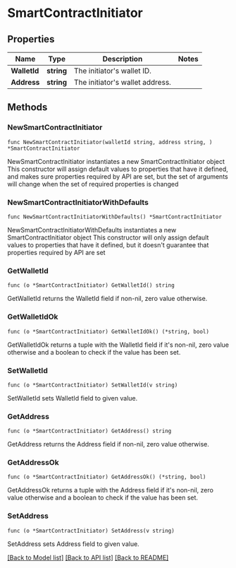 # SmartContractInitiator

## Properties

Name | Type | Description | Notes
------------ | ------------- | ------------- | -------------
**WalletId** | **string** | The initiator&#39;s wallet ID. | 
**Address** | **string** | The initiator&#39;s wallet address.  | 

## Methods

### NewSmartContractInitiator

`func NewSmartContractInitiator(walletId string, address string, ) *SmartContractInitiator`

NewSmartContractInitiator instantiates a new SmartContractInitiator object
This constructor will assign default values to properties that have it defined,
and makes sure properties required by API are set, but the set of arguments
will change when the set of required properties is changed

### NewSmartContractInitiatorWithDefaults

`func NewSmartContractInitiatorWithDefaults() *SmartContractInitiator`

NewSmartContractInitiatorWithDefaults instantiates a new SmartContractInitiator object
This constructor will only assign default values to properties that have it defined,
but it doesn't guarantee that properties required by API are set

### GetWalletId

`func (o *SmartContractInitiator) GetWalletId() string`

GetWalletId returns the WalletId field if non-nil, zero value otherwise.

### GetWalletIdOk

`func (o *SmartContractInitiator) GetWalletIdOk() (*string, bool)`

GetWalletIdOk returns a tuple with the WalletId field if it's non-nil, zero value otherwise
and a boolean to check if the value has been set.

### SetWalletId

`func (o *SmartContractInitiator) SetWalletId(v string)`

SetWalletId sets WalletId field to given value.


### GetAddress

`func (o *SmartContractInitiator) GetAddress() string`

GetAddress returns the Address field if non-nil, zero value otherwise.

### GetAddressOk

`func (o *SmartContractInitiator) GetAddressOk() (*string, bool)`

GetAddressOk returns a tuple with the Address field if it's non-nil, zero value otherwise
and a boolean to check if the value has been set.

### SetAddress

`func (o *SmartContractInitiator) SetAddress(v string)`

SetAddress sets Address field to given value.



[[Back to Model list]](../README.md#documentation-for-models) [[Back to API list]](../README.md#documentation-for-api-endpoints) [[Back to README]](../README.md)


